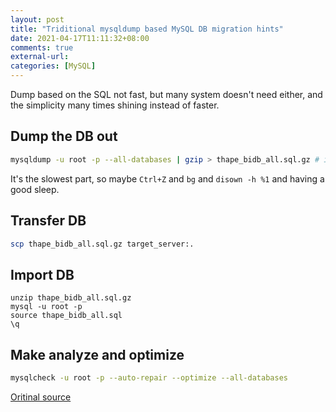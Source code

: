 ```yaml
---
layout: post
title: "Triditional mysqldump based MySQL DB migration hints"
date: 2021-04-17T11:11:32+08:00
comments: true
external-url:
categories: [MySQL]
---
```


Dump based on the SQL not fast, but many system doesn't need either, and the simplicity many times shining instead of faster.

## Dump the DB out

```bash
mysqldump -u root -p --all-databases | gzip > thape_bidb_all.sql.gz # input password
```

It's the slowest part, so maybe `Ctrl+Z` and `bg` and `disown -h %1` and having a good sleep.

## Transfer DB

```bash
scp thape_bidb_all.sql.gz target_server:.
```

## Import DB


```
unzip thape_bidb_all.sql.gz
mysql -u root -p
source thape_bidb_all.sql
\q
```

## Make analyze and optimize

```bash
mysqlcheck -u root -p --auto-repair --optimize --all-databases
```

[Oritinal source](https://stackoverflow.com/questions/5474662/mysql-optimize-all-tables)
